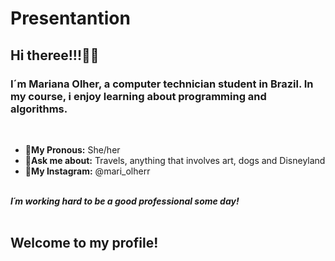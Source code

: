 # Presentantion

<h2> Hi theree!!!💜🌙</h2>

<h3>I´m Mariana Olher, a computer technician student in Brazil. In my course, i enjoy learning about programming and algorithms.</h3>
<br>
<ul>
  <li>🥰<b>My Pronous:</b> She/her</li>
  <li>🌟<b>Ask me about:</b> Travels, anything that involves art, dogs and Disneyland</li>
  <li>📸<b>My Instagram:</b> @mari_olherr</li>
</ul>
<br>
<b><i>I´m working hard to be a good professional some day!</i></b>
<br><br>
<h2>Welcome to my profile!</h2>
